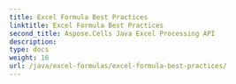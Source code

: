 ```yaml
---
title: Excel Formula Best Practices
linktitle: Excel Formula Best Practices
second_title: Aspose.Cells Java Excel Processing API
description: 
type: docs
weight: 16
url: /java/excel-formulas/excel-formula-best-practices/
---
```

